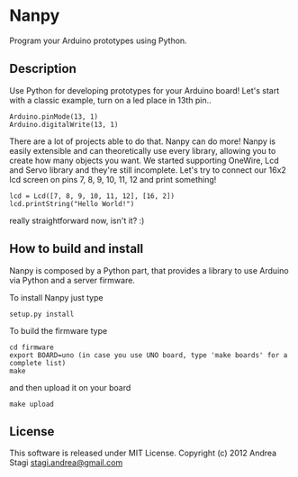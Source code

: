 Nanpy
=====

Program your Arduino prototypes using Python.

Description
-----------

Use Python for developing prototypes for your Arduino board!
Let's start with a classic example, turn on a led place in 13th pin..

	Arduino.pinMode(13, 1)
	Arduino.digitalWrite(13, 1)

There are a lot of projects able to do that. Nanpy can do more! 
Nanpy is easily extensible and can theoretically use every library, allowing you to create how many objects you want.
We started supporting OneWire, Lcd and Servo library and they're still incomplete.
Let's try to connect our 16x2 lcd screen on pins 7, 8, 9, 10, 11, 12 and print something!

	lcd = Lcd([7, 8, 9, 10, 11, 12], [16, 2])
	lcd.printString("Hello World!")

really straightforward now, isn't it? :)

How to build and install
------------------------

Nanpy is composed by a Python part, that provides a library to use Arduino via Python
and a server firmware.

To install Nanpy just type

	setup.py install

To build the firmware type

	cd firmware
	export BOARD=uno (in case you use UNO board, type 'make boards' for a complete list)
	make

and then upload it on your board

	make upload

License
-------

This software is released under MIT License. Copyright (c) 2012 Andrea Stagi <stagi.andrea@gmail.com>
